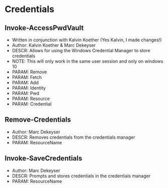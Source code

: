 # Credentials
## Invoke-AccessPwdVault
* Written in conjunction with Kalvin Koether (Yes Kalvin, I made changes!)
* Author: Kalvin Koether & Marc Dekeyser
* DESCR: Allows for using the Windows Credential Manager to store credentials
* NOTE: This will only work in the same user session and only on windows 10
* PARAM: Remove
* PARAM: Fetch
* PARAM: Add
* PARAM: Identity
* PARAM: Pwd
* PARAM: Resource
* PARAM: Credential

## Remove-Credentials
* Author: Marc Dekeyser
* DESCR: Removes credentials from the credentials manager
* PARAM: ResourceName

## Invoke-SaveCredentials
* Author: Marc Dekeyser
* DESCR: Prompts and stores credentials in the credentials manager
* PARAM: ResourceName
